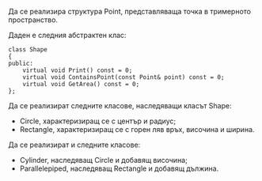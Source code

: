 Да се реализира структура Point, представляваща точка в тримерното пространство.

Даден е следния абстрактен клас:

    class Shape
    {
    public:
        virtual void Print() const = 0;
        virtual void ContainsPoint(const Point& point) const = 0;
        virtual void GetArea() const = 0;
    };

Да се реализират следните класове, наследяващи класът Shape:

- Circle, характеризиращ се с център и радиус;
- Rectangle, характеризиращ се с горен ляв връх, височина и ширина.

Да се реализират и следните класове:

- Cylinder, наследяващ Circle и добавящ височина;
- Parallelepiped, наследяващ Rectangle и добавящ дължина.
